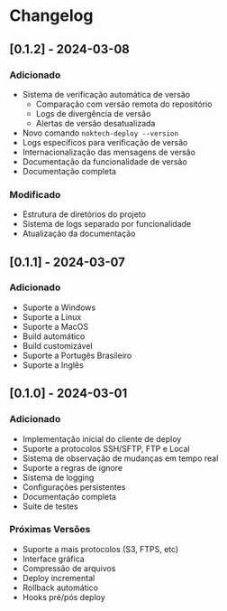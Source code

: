 # Changelog

## [0.1.2] - 2024-03-08

### Adicionado
- Sistema de verificação automática de versão
  - Comparação com versão remota do repositório
  - Logs de divergência de versão
  - Alertas de versão desatualizada
- Novo comando `noktech-deploy --version`
- Logs específicos para verificação de versão
- Internacionalização das mensagens de versão
- Documentação da funcionalidade de versão
- Documentação completa

### Modificado
- Estrutura de diretórios do projeto
- Sistema de logs separado por funcionalidade
- Atualização da documentação

## [0.1.1] - 2024-03-07

### Adicionado
- Suporte a Windows
- Suporte a Linux
- Suporte a MacOS
- Build automático
- Build customizável
- Suporte a Portugês Brasileiro
- Suporte a Inglês

## [0.1.0] - 2024-03-01

### Adicionado
- Implementação inicial do cliente de deploy
- Suporte a protocolos SSH/SFTP, FTP e Local
- Sistema de observação de mudanças em tempo real
- Suporte a regras de ignore
- Sistema de logging
- Configurações persistentes
- Documentação completa
- Suite de testes

### Próximas Versões
- Suporte a mais protocolos (S3, FTPS, etc)
- Interface gráfica
- Compressão de arquivos
- Deploy incremental
- Rollback automático
- Hooks pré/pós deploy 